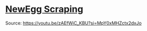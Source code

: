 # [NewEgg Scraping](https://github.com/MrAnon89/NewEgg-Scraping/tree/main)
Source: https://youtu.be/zAEfWiC_KBU?si=MpY0xMHZctx2dxJo

